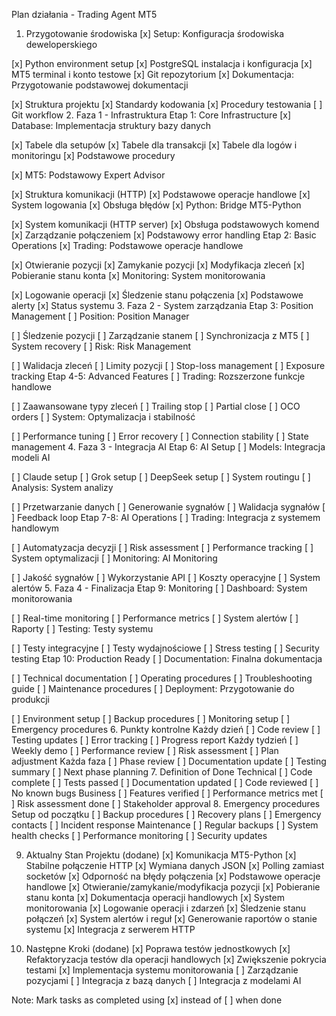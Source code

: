 Plan działania - Trading Agent MT5
1. Przygotowanie środowiska
[x] Setup: Konfiguracja środowiska deweloperskiego

[x] Python environment setup
[x] PostgreSQL instalacja i konfiguracja
[x] MT5 terminal i konto testowe
[x] Git repozytorium
[x] Dokumentacja: Przygotowanie podstawowej dokumentacji

[x] Struktura projektu
[x] Standardy kodowania
[x] Procedury testowania
[ ] Git workflow
2. Faza 1 - Infrastruktura
Etap 1: Core Infrastructure
[x] Database: Implementacja struktury bazy danych

[x] Tabele dla setupów
[x] Tabele dla transakcji
[x] Tabele dla logów i monitoringu
[x] Podstawowe procedury

[x] MT5: Podstawowy Expert Advisor

[x] Struktura komunikacji (HTTP)
[x] Podstawowe operacje handlowe
[x] System logowania
[x] Obsługa błędów
[x] Python: Bridge MT5-Python

[x] System komunikacji (HTTP server)
[x] Obsługa podstawowych komend
[x] Zarządzanie połączeniem
[x] Podstawowy error handling
Etap 2: Basic Operations
[x] Trading: Podstawowe operacje handlowe

[x] Otwieranie pozycji
[x] Zamykanie pozycji
[x] Modyfikacja zleceń
[x] Pobieranie stanu konta
[x] Monitoring: System monitorowania

[x] Logowanie operacji
[x] Śledzenie stanu połączenia
[x] Podstawowe alerty
[x] Status systemu
3. Faza 2 - System zarządzania
Etap 3: Position Management
[ ] Position: Position Manager

[ ] Śledzenie pozycji
[ ] Zarządzanie stanem
[ ] Synchronizacja z MT5
[ ] System recovery
[ ] Risk: Risk Management

[ ] Walidacja zleceń
[ ] Limity pozycji
[ ] Stop-loss management
[ ] Exposure tracking
Etap 4-5: Advanced Features
[ ] Trading: Rozszerzone funkcje handlowe

[ ] Zaawansowane typy zleceń
[ ] Trailing stop
[ ] Partial close
[ ] OCO orders
[ ] System: Optymalizacja i stabilność

[ ] Performance tuning
[ ] Error recovery
[ ] Connection stability
[ ] State management
4. Faza 3 - Integracja AI
Etap 6: AI Setup
[ ] Models: Integracja modeli AI

[ ] Claude setup
[ ] Grok setup
[ ] DeepSeek setup
[ ] System routingu
[ ] Analysis: System analizy

[ ] Przetwarzanie danych
[ ] Generowanie sygnałów
[ ] Walidacja sygnałów
[ ] Feedback loop
Etap 7-8: AI Operations
[ ] Trading: Integracja z systemem handlowym

[ ] Automatyzacja decyzji
[ ] Risk assessment
[ ] Performance tracking
[ ] System optymalizacji
[ ] Monitoring: AI Monitoring

[ ] Jakość sygnałów
[ ] Wykorzystanie API
[ ] Koszty operacyjne
[ ] System alertów
5. Faza 4 - Finalizacja
Etap 9: Monitoring
[ ] Dashboard: System monitorowania

[ ] Real-time monitoring
[ ] Performance metrics
[ ] System alertów
[ ] Raporty
[ ] Testing: Testy systemu

[ ] Testy integracyjne
[ ] Testy wydajnościowe
[ ] Stress testing
[ ] Security testing
Etap 10: Production Ready
[ ] Documentation: Finalna dokumentacja

[ ] Technical documentation
[ ] Operating procedures
[ ] Troubleshooting guide
[ ] Maintenance procedures
[ ] Deployment: Przygotowanie do produkcji

[ ] Environment setup
[ ] Backup procedures
[ ] Monitoring setup
[ ] Emergency procedures
6. Punkty kontrolne
Każdy dzień
[ ] Code review
[ ] Testing updates
[ ] Error tracking
[ ] Progress report
Każdy tydzień
[ ] Weekly demo
[ ] Performance review
[ ] Risk assessment
[ ] Plan adjustment
Każda faza
[ ] Phase review
[ ] Documentation update
[ ] Testing summary
[ ] Next phase planning
7. Definition of Done
Technical
[ ] Code complete
[ ] Tests passed
[ ] Documentation updated
[ ] Code reviewed
[ ] No known bugs
Business
[ ] Features verified
[ ] Performance metrics met
[ ] Risk assessment done
[ ] Stakeholder approval
8. Emergency procedures
Setup od początku
[ ] Backup procedures
[ ] Recovery plans
[ ] Emergency contacts
[ ] Incident response
Maintenance
[ ] Regular backups
[ ] System health checks
[ ] Performance monitoring
[ ] Security updates

9. Aktualny Stan Projektu (dodane)
[x] Komunikacja MT5-Python
   [x] Stabilne połączenie HTTP
   [x] Wymiana danych JSON
   [x] Polling zamiast socketów
   [x] Odporność na błędy połączenia
[x] Podstawowe operacje handlowe
   [x] Otwieranie/zamykanie/modyfikacja pozycji
   [x] Pobieranie stanu konta
   [x] Dokumentacja operacji handlowych
[x] System monitorowania
   [x] Logowanie operacji i zdarzeń
   [x] Śledzenie stanu połączeń
   [x] System alertów i reguł
   [x] Generowanie raportów o stanie systemu
   [x] Integracja z serwerem HTTP

10. Następne Kroki (dodane)
[x] Poprawa testów jednostkowych
   [x] Refaktoryzacja testów dla operacji handlowych
   [x] Zwiększenie pokrycia testami
[x] Implementacja systemu monitorowania
[ ] Zarządzanie pozycjami
[ ] Integracja z bazą danych
[ ] Integracja z modelami AI

Note: Mark tasks as completed using [x] instead of [ ] when done
